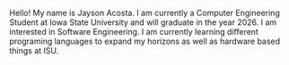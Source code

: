 Hello! My name is Jayson Acosta. I am currently a Computer Engineering Student at Iowa State University and will graduate in the year 2026.
I am interested in Software Engineering.
I am currently learning different programing languages to expand my horizons as well as hardware based things at ISU.
